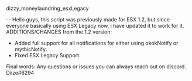 dizzy_moneylaundring_esxLegacy

-- Hello guys, this script was previously made for ESX 1.2, but since everyone basically using ESX Legacy now, i have updated it to work for it.
ADDITIONS/CHANGES from the 1.2 version:

- Added full support for all notifications for either using okokNotify or mythicNotify.
- Fixed ESX Legacy Support.


Final words: Any questions or issues you can always reach out on discord. Diize#6294
